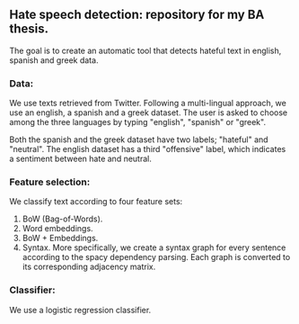 ## Hate speech detection: repository for my BA thesis. 
The goal is to create an automatic tool that detects hateful text in english, spanish and greek data.

### Data: 
We use texts retrieved from Twitter. Following a multi-lingual approach, we use an english, a spanish and a greek dataset. The user is asked to choose among the three languages by typing "english", "spanish" or "greek".

Both the spanish and the greek dataset have two labels; "hateful" and "neutral". The english dataset has a third "offensive" label, which indicates a sentiment between hate and neutral.

### Feature selection:
We classify text according to four feature sets:
1. BoW (Bag-of-Words).
2. Word embeddings.
3. BoW + Embeddings.
4. Syntax. More specifically, we create a syntax graph for every sentence according to the spacy dependency parsing. Each graph is converted to its corresponding adjacency matrix.

### Classifier: 
We use a logistic regression classifier.
